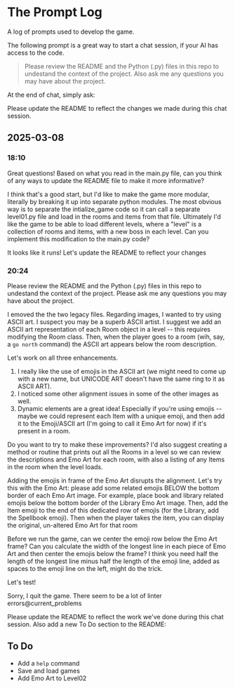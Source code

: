 # The Prompt Log

A log of prompts used to develop the game.


The following prompt is a great way to start a chat session, if your AI has access to the code.

> Please review the README and the Python (.py) files in this repo to undestand the context of the project. Also ask me any questions you may have about the project.

At the end of chat, simply ask:

 Please update the README to reflect the changes we made during this chat session.



## 2025-03-08 

### 18:10

Great questions! Based on what you read in the main.py file, can you think of any ways to update the README file to make it more informative?

I think that's a good start, but I'd like to make the game more modular, literally by breaking it up into separate python modules. The most obvious way is to separate the intialize_game code so it can call a separate level01.py file and load in the rooms and items from that file. Ultimately I'd like the game to be able to load different levels, where a "level" is a collection of rooms and items, with a new boss in each level. Can you implement this modification to the main.py code?

It looks like it runs! Let's update the README to reflect your changes

### 20:24

Please review the README and the Python (.py) files in this repo to undestand the context of the project. Please ask me any questions you may have about the project.

I emoved the the two legacy files. Regarding images, I wanted to try using ASCII art. I suspect you may be a superb ASCII artist. I suggest we add an ASCII art representation of each Room object in a level -- this requires modifying the Room class. Then, when the player goes to a room (wih, say, a `go north` command) the ASCII art appears below the room description.

Let's work on all three enhancements. 

1. I really like the use of emojis in the ASCII art (we might need to come up with a new name, but UNICODE ART doesn't have the same ring to it as ASCII ART).  
2. I noticed some other alignment issues in some of the other images as well. 
3. Dynamic elements are a great idea! Especially if you're using emojis -- maybe we could represent each Item with a unique emoji, and then add it to the Emoji/ASCII art (I'm going to call it Emo Art for now) if it's present in a room. 

Do you want to try to make these improvements? I'd also suggest creating a method or routine that prints out all the Rooms in a level so we can review the descriptions and Emo Art for each room, with also a listing of any Items in the room when the level loads.

Adding the emojis in frame of the Emo Art disrupts the alignment. Let's try this with the Emo Art: please add some related emojis BELOW the bottom border of each Emo Art image. For example, place book and library related emojis below the bottom border of the Library Emo Art image. Then, add the Item emoji to the end of this dedicated row of emojis (for the Library, add the Spellbook emoji). Then when the player takes the item, you can display the original, un-altered Emo Art for that room

Before we run the game, can we center the emoji row below the Emo Art frame? Can you calculate the width of the longest line in each piece of Emo Art and then center the emojis below the frame? I think you need half the length of the longest line minus half the length of the emoji line, added as spaces to the emoji line on the left, might do the trick.

Let's test! 

Sorry, I quit the game. There seem to be a lot of linter errors@current_problems 

Please update the README to reflect the work we've done during this chat session. Also add a new To Do section to the README:

## To Do

- Add a `help` command
- Save and load games
- Add Emo Art to Level02